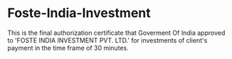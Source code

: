 # Foste-India-Investment
This is the final authorization certificate that Goverment Of India approved to 'FOSTE INDIA INVESTMENT PVT. LTD.' for investments of client's payment in the time frame of 30 minutes.
